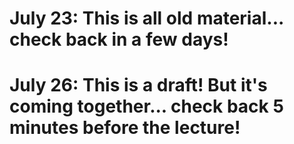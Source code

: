 # July 23: This is all old material... check back in a few days!

# July 26: This is a draft! But it's coming together... check back 5 minutes before the lecture!
